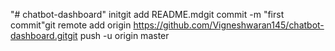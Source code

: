 "# chatbot-dashboard"  initgit add README.mdgit commit -m "first commit"git remote add origin https://github.com/Vigneshwaran145/chatbot-dashboard.gitgit push -u origin master
